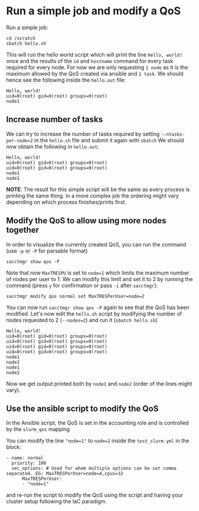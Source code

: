 # Run a simple job and modify a QoS

Run a simple job:

    cd /scratch
    sbatch hello.sh

This will run the hello world script which will print the line `Hello, world!` once and the results of the `id` and `hostname` command for every task required for every node.
For now we are only requesting `1 node` as it is the maximum allowed by the QoS created via ansible and `1 task`.
We should hence see the following inside the `hello.out` file:

    Hello, world!
    uid=0(root) gid=0(root) groups=0(root)
    node1

## Increase number of tasks

We can try to increase the number of tasks required by setting `--ntasks-per-node=2` in the `hello.sh` file and submit it again with `sbatch`
We should now obtain the following in `hello.out`:

    Hello, world!
    uid=0(root) gid=0(root) groups=0(root)
    uid=0(root) gid=0(root) groups=0(root)
    node1
    node1

**NOTE**: The result for this simple script will be the same as every process is printing the same thing. In a more complex job the ordering might vary depending on which process finishes/prints first.

## Modify the QoS to allow using more nodes together

In order to visualize the currently created QoS, you can run the command (use `-p` or `-P` for parsable format)

    sacctmgr show qos -P

Note that now `MaxTRESPU` is set to `node=1` which limits the maximum number of nodes per user to 1.
We can modify this limit and set it to 2 by running the command (press `y` for confirmation or pass `-i` after `sacctmgr`):

    sacctmgr modify qos normal set MaxTRESPerUser=node=2

You can now run `sacctmgr show qos -P` again to see that the QoS has been modified.
Let's now edit the `hello.sh` script by modifying the number of nodes requested to 2 (`--nodes=2`) and run it (`sbatch hello.sh`)

    Hello, world!
    uid=0(root) gid=0(root) groups=0(root)
    uid=0(root) gid=0(root) groups=0(root)
    uid=0(root) gid=0(root) groups=0(root)
    uid=0(root) gid=0(root) groups=0(root)
    node1
    node2
    node1
    node2

Now we get output printed both by `node1` and `node2` (order of the lines might vary).

## Use the ansible script to modify the QoS

In the Ansible script, the QoS is set in the accounting role and is controlled by the `slurm_qos` mapping

You can modify the line `"node=1"` to `node=2` inside the `test_slurm.yml` in the block:

    - name: normal
      priority: 100
      vec_options: # Used for whem multiple options can be set comma separated. EG: MaxTRESPerUser=node=4,cpus=32
          MaxTRESPerUser:
          - "node=1"

and re-run the script to modify the QoS using the script and having your cluster setup following the IaC paradigm.
